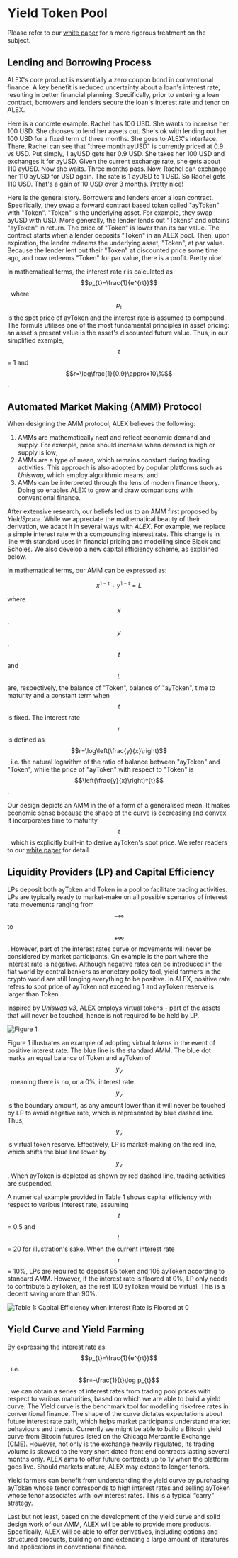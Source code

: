 # Yield Token Pool

Please refer to our [white paper](../whitepaper/automated-market-making-of-alex.md) for a more rigorous treatment on the subject.

## Lending and Borrowing Process

ALEX's core product is essentially a zero coupon bond in conventional finance. A key benefit is reduced uncertainty about a loan's interest rate, resulting in better financial planning. Specifically, prior to entering a loan contract, borrowers and lenders secure the loan's interest rate and tenor on ALEX.

Here is a concrete example. Rachel has 100 USD. She wants to increase her 100 USD. She chooses to lend her assets out. She's ok with lending out her 100 USD for a fixed term of three months. She goes to ALEX's interface. There, Rachel can see that "three month ayUSD" is currently priced at 0.9 vs USD. Put simply, 1 ayUSD gets her 0.9 USD. She takes her 100 USD and exchanges it for ayUSD. Given the current exchange rate, she gets about 110 ayUSD. Now she waits. Three months pass. Now, Rachel can exchange her 110 ayUSD for USD again. The rate is 1 ayUSD to 1 USD. So Rachel gets 110 USD. That's a gain of 10 USD over 3 months. Pretty nice!

Here is the general story. Borrowers and lenders enter a loan contract. Specifically, they swap a forward contract based token called "ayToken" with "Token". "Token" is the underlying asset. For example, they swap ayUSD with USD. More generally, the lender lends out "Tokens" and obtains "ayToken" in return. The price of "Token" is lower than its par value. The contract starts when a lender deposits "Token" in an ALEX pool. Then, upon expiration, the lender redeems the underlying asset, "Token", at par value. Because the lender lent out their "Token" at discounted price some time ago, and now redeems "Token" for par value, there is a profit. Pretty nice!

In mathematical terms, the interest rate r is calculated as $$p_{t}=\frac{1}{e^{rt}}$$, where $$p_{t}$$ is the spot price of ayToken and the interest rate is assumed to compound. The formula utilises one of the most fundamental principles in asset pricing: an asset's present value is the asset's discounted future value. Thus, in our simplified example, $$t$$= 1 and $$r=\log\frac{1}{0.9}\approx10\%$$.

## Automated Market Making \(AMM\) Protocol

When designing the AMM protocol, ALEX believes the following:

1. AMMs are mathematically neat and reflect economic demand and supply. For example, price should increase when demand is high or supply is low; 
2. AMMs are a type of mean, which remains constant during trading activities. This approach is also adopted by popular platforms such as _Uniswap,_ which employ algorithmic means; and 
3. AMMs can be interpreted through the lens of modern finance theory. Doing so enables ALEX to grow and draw comparisons with conventional finance.

After extensive research, our beliefs led us to an AMM first proposed by _YieldSpace_. While we appreciate the mathematical beauty of their derivation, we adapt it in several ways with _ALEX_. For example, we replace a simple interest rate with a compounding interest rate. This change is in line with standard uses in financial pricing and modelling since Black and Scholes. We also develop a new capital efficiency scheme, as explained below.

In mathematical terms, our AMM can be expressed as:

$$
x^{1-t}+y^{1-t}=L
$$

where $$x$$, $$y$$, $$t$$ and $$L$$ are, respectively, the balance of "Token", balance of "ayToken", time to maturity and a constant term when $$t$$ is fixed. The interest rate $$r$$ is defined as $$r=\log\left(\frac{y}{x}\right)$$, i.e. the natural logarithm of the ratio of balance between "ayToken" and "Token", while the price of "ayToken" with respect to "Token" is $$\left(\frac{y}{x}\right)^{t}$$.

Our design depicts an AMM in the of a form of a generalised mean. It makes economic sense because the shape of the curve is decreasing and convex. It incorporates time to maturity $$t$$, which is explicitly built-in to derive ayToken's spot price. We refer readers to our [white paper](../whitepaper/automated-market-making-of-alex.md) for detail.

## Liquidity Providers \(LP\) and Capital Efficiency

LPs deposit both ayToken and Token in a pool to facilitate trading activities. LPs are typically ready to market-make on all possible scenarios of interest rate movements ranging from $$-\infty$$ to $$+\infty$$. However, part of the interest rates curve or movements will never be considered by market participants. On example is the part where the interest rate is negative. Although negative rates can be introduced in the fiat world by central bankers as monetary policy tool, yield farmers in the crypto world are still longing everything to be positive. In ALEX, positive rate refers to spot price of ayToken not exceeding 1 and ayToken reserve is larger than Token.

Inspired by _Uniswap v3_, ALEX employs virtual tokens - part of the assets that will never be touched, hence is not required to be held by LP.

![Figure 1](../.gitbook/assets/cecjing.png)

Figure 1 illustrates an example of adopting virtual tokens in the event of positive interest rate. The blue line is the standard AMM. The blue dot marks an equal balance of Token and ayToken of $$y_{v}$$, meaning there is no, or a 0%, interest rate. $$y_{v}$$ is the boundary amount, as any amount lower than it will never be touched by LP to avoid negative rate, which is represented by blue dashed line. Thus, $$y_{v}$$ is virtual token reserve. Effectively, LP is market-making on the red line, which shifts the blue line lower by $$y_{v}$$. When ayToken is depleted as shown by red dashed line, trading activities are suspended.

A numerical example provided in Table 1 shows capital efficiency with respect to various interest rate, assuming $$t$$= 0.5 and $$L$$= 20 for illustration's sake.  When the current interest rate$$r$$= 10%, LPs are required to deposit 95 token and 105 ayToken according to standard AMM. However, if the interest rate is floored at 0%, LP only needs to contribute 5 ayToken, as the rest 100 ayToken would be virtual. This is a decent saving more than 90%.

![Table 1: Capital Efficiency when Interest Rate is Floored at 0](../.gitbook/assets/cectable3.png)

## Yield Curve and Yield Farming

By expressing the interest rate as $$p_{t}=\frac{1}{e^{rt}}$$, i.e. $$r=-\frac{1}{t}\log p_{t}$$, we can obtain a series of interest rates from trading pool prices with respect to various maturities, based on which we are able to build a yield curve. The Yield curve is the benchmark tool for modelling risk-free rates in conventional finance. The shape of the curve dictates expectations about future interest rate path, which helps market participants understand market behaviours and trends. Currently we might be able to build a Bitcoin yield curve from Bitcoin futures listed on the Chicago Mercantile Exchange \(CME\). However, not only is the exchange heavily regulated, its trading volume is skewed to the very short dated front end contracts lasting several months only. ALEX aims to offer future contracts up to 1y when the platform goes live. Should markets mature, ALEX may extend to longer tenors.

Yield farmers can benefit from understanding the yield curve by purchasing ayToken whose tenor corresponds to high interest rates and selling ayToken whose tenor associates with low interest rates. This is a typical “carry" strategy.

Last but not least, based on the development of the yield curve and solid design work of our AMM, ALEX will be able to provide more products. Specifically, ALEX will be able to offer derivatives, including options and structured products, building on and extending a large amount of literatures and applications in conventional finance.

